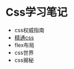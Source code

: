  # Css学习笔记

- css权威指南
- [精通css](https://github.com/ziyi2/css/blob/master/%E7%B2%BE%E9%80%9Acss.md)
- flex布局
- css世界
- css揭秘
